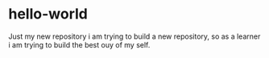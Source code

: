 # hello-world
Just my new repository
 i am trying to build a new repository, so as a learner i am trying to build the best ouy of my self.
